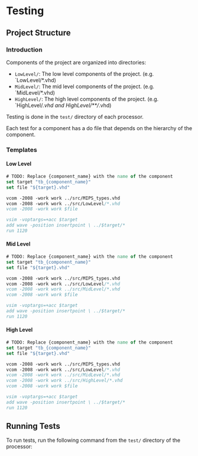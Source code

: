 # Testing

## Project Structure

### Introduction 
Components of the project are organized into directories:

- `LowLevel/`: The low level components of the project. (e.g. `LowLevel/*.vhd)
- `MidLevel/`:  The mid level components of the project. (e.g. `MidLevel/*.vhd)
- `HighLevel/`: The high level components of the project. (e.g. `HighLevel/*.vhd and HighLevel/**/*.vhd)

Testing is done in the `test/` directory of each processor. 

Each test for a component has a do file that depends on the hierarchy of the component.

### Templates

#### Low Level

```do
# TODO: Replace {component_name} with the name of the component
set target "tb_{component_name}"
set file "${target}.vhd"

vcom -2008 -work work ../src/MIPS_types.vhd
vcom -2008 -work work ../src/LowLevel/*.vhd
vcom -2008 -work work $file

vsim -voptargs=+acc $target
add wave -position insertpoint \ ../$target/*
run 1120
```

#### Mid Level

```do
# TODO: Replace {component_name} with the name of the component
set target "tb_{component_name}"
set file "${target}.vhd"

vcom -2008 -work work ../src/MIPS_types.vhd
vcom -2008 -work work ../src/LowLevel/*.vhd
vcom -2008 -work work ../src/MidLevel/*.vhd
vcom -2008 -work work $file

vsim -voptargs=+acc $target
add wave -position insertpoint \ ../$target/*
run 1120
```

#### High Level

```do
# TODO: Replace {component_name} with the name of the component
set target "tb_{component_name}"
set file "${target}.vhd"

vcom -2008 -work work ../src/MIPS_types.vhd
vcom -2008 -work work ../src/LowLevel/*.vhd
vcom -2008 -work work ../src/MidLevel/*.vhd
vcom -2008 -work work ../src/HighLevel/*.vhd
vcom -2008 -work work $file

vsim -voptargs=+acc $target
add wave -position insertpoint \ ../$target/*
run 1120
```

## Running Tests

To run tests, run the following command from the `test/` directory of the processor:

```
